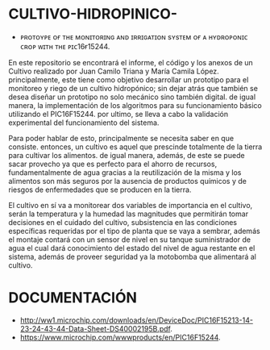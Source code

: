 # CULTIVO-HIDROPINICO-
- ᴘʀᴏᴛᴏʏᴘᴇ ᴏғ ᴛʜᴇ ᴍᴏɴɪᴛᴏʀɪɴɢ ᴀɴᴅ ɪʀʀɪɢᴀᴛɪᴏɴ sʏsᴛᴇᴍ ᴏғ ᴀ ʜʏᴅʀᴏᴘᴏɴɪᴄ ᴄʀᴏᴘ ᴡɪᴛʜ ᴛʜᴇ ᴘɪᴄ16ғ15244.


En este repositorio se encontrará el informe, el código y los anexos de un Cultivo realizado por Juan Camilo Triana y María Camila López. principalmente, este tiene como objetivo desarrollar un prototipo para el monitoreo y riego de un cultivo hidropónico; sin dejar atrás que también se desea diseñar un prototipo no solo mecánico sino también digital. de igual manera, la implementación de los algoritmos para su funcionamiento básico utilizando el PIC16F15244. por ultimo, se lleva a cabo la validación experimental del funcionamiento del sistema.

Para poder hablar de esto, principalmente se necesita saber en que consiste. entonces, un cultivo es aquel que prescinde totalmente de la tierra para cultivar los alimentos.
de igual manera, además, de este se puede sacar provecho ya que es perfecto para el ahorro de recursos, fundamentalmente de agua gracias a la reutilización de la misma y los alimentos son más seguros por la ausencia de productos químicos y de riesgos de enfermedades que se producen en la tierra.

El cultivo en sí va a monitorear dos variables de importancia en el cultivo, serán la temperatura y la humedad las magnitudes que permitirán tomar decisiones en el cuidado del cultivo, subsistencia en las condiciones específicas requeridas por el tipo de planta que se vaya a sembrar, además el montaje contará con un sensor de nivel en su tanque suministrador de agua el cual dará conocimiento del estado del nivel de agua restante en el sistema, además de proveer seguridad ya la motobomba que alimentará al cultivo.

# DOCUMENTACIÓN 
- http://ww1.microchip.com/downloads/en/DeviceDoc/PIC16F15213-14-23-24-43-44-Data-Sheet-DS40002195B.pdf.
-  https://www.microchip.com/wwwproducts/en/PIC16F15244.     

